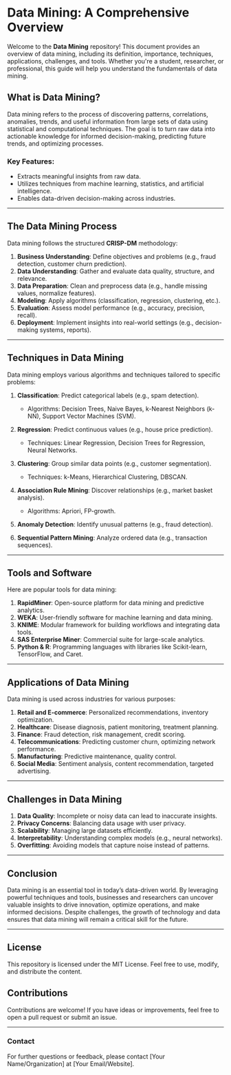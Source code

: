 # Data Mining: A Comprehensive Overview

Welcome to the **Data Mining** repository! This document provides an overview of data mining, including its definition, importance, techniques, applications, challenges, and tools. Whether you're a student, researcher, or professional, this guide will help you understand the fundamentals of data mining.

## What is Data Mining?

Data mining refers to the process of discovering patterns, correlations, anomalies, trends, and useful information from large sets of data using statistical and computational techniques. The goal is to turn raw data into actionable knowledge for informed decision-making, predicting future trends, and optimizing processes.

### Key Features:
- Extracts meaningful insights from raw data.
- Utilizes techniques from machine learning, statistics, and artificial intelligence.
- Enables data-driven decision-making across industries.

---

## The Data Mining Process
Data mining follows the structured **CRISP-DM** methodology:

1. **Business Understanding**: Define objectives and problems (e.g., fraud detection, customer churn prediction).
2. **Data Understanding**: Gather and evaluate data quality, structure, and relevance.
3. **Data Preparation**: Clean and preprocess data (e.g., handle missing values, normalize features).
4. **Modeling**: Apply algorithms (classification, regression, clustering, etc.).
5. **Evaluation**: Assess model performance (e.g., accuracy, precision, recall).
6. **Deployment**: Implement insights into real-world settings (e.g., decision-making systems, reports).

---

## Techniques in Data Mining
Data mining employs various algorithms and techniques tailored to specific problems:

1. **Classification**: Predict categorical labels (e.g., spam detection).
   - Algorithms: Decision Trees, Naive Bayes, k-Nearest Neighbors (k-NN), Support Vector Machines (SVM).

2. **Regression**: Predict continuous values (e.g., house price prediction).
   - Techniques: Linear Regression, Decision Trees for Regression, Neural Networks.

3. **Clustering**: Group similar data points (e.g., customer segmentation).
   - Techniques: k-Means, Hierarchical Clustering, DBSCAN.

4. **Association Rule Mining**: Discover relationships (e.g., market basket analysis).
   - Algorithms: Apriori, FP-growth.

5. **Anomaly Detection**: Identify unusual patterns (e.g., fraud detection).

6. **Sequential Pattern Mining**: Analyze ordered data (e.g., transaction sequences).

---

## Tools and Software
Here are popular tools for data mining:

1. **RapidMiner**: Open-source platform for data mining and predictive analytics.
2. **WEKA**: User-friendly software for machine learning and data mining.
3. **KNIME**: Modular framework for building workflows and integrating data tools.
4. **SAS Enterprise Miner**: Commercial suite for large-scale analytics.
5. **Python & R**: Programming languages with libraries like Scikit-learn, TensorFlow, and Caret.

---

## Applications of Data Mining
Data mining is used across industries for various purposes:

1. **Retail and E-commerce**: Personalized recommendations, inventory optimization.
2. **Healthcare**: Disease diagnosis, patient monitoring, treatment planning.
3. **Finance**: Fraud detection, risk management, credit scoring.
4. **Telecommunications**: Predicting customer churn, optimizing network performance.
5. **Manufacturing**: Predictive maintenance, quality control.
6. **Social Media**: Sentiment analysis, content recommendation, targeted advertising.

---

## Challenges in Data Mining

1. **Data Quality**: Incomplete or noisy data can lead to inaccurate insights.
2. **Privacy Concerns**: Balancing data usage with user privacy.
3. **Scalability**: Managing large datasets efficiently.
4. **Interpretability**: Understanding complex models (e.g., neural networks).
5. **Overfitting**: Avoiding models that capture noise instead of patterns.

---

## Conclusion

Data mining is an essential tool in today’s data-driven world. By leveraging powerful techniques and tools, businesses and researchers can uncover valuable insights to drive innovation, optimize operations, and make informed decisions. Despite challenges, the growth of technology and data ensures that data mining will remain a critical skill for the future.

---

## License
This repository is licensed under the MIT License. Feel free to use, modify, and distribute the content.

## Contributions
Contributions are welcome! If you have ideas or improvements, feel free to open a pull request or submit an issue.

---

### Contact
For further questions or feedback, please contact [Your Name/Organization] at [Your Email/Website].

